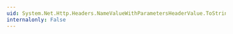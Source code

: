 ```yaml
---
uid: System.Net.Http.Headers.NameValueWithParametersHeaderValue.ToString
internalonly: False
---
```

